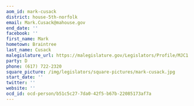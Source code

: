```yaml
---
aom_id: mark-cusack
district: house-5th-norfolk
email: Mark.Cusack@mahouse.gov
end_date: ''
facebook: ''
first_name: Mark
hometown: Braintree
last_name: Cusack
malegislature_url: https://malegislature.gov/Legislators/Profile/MJC1
party: D
phone: (617) 722-2320
square_picture: /img/legislators/square-pictures/mark-cusack.jpg
start_date: ''
twitter: ''
website: ''
ocd_id: ocd-person/b51c5c27-7da0-42f5-b67b-22085173af7a
---
```


